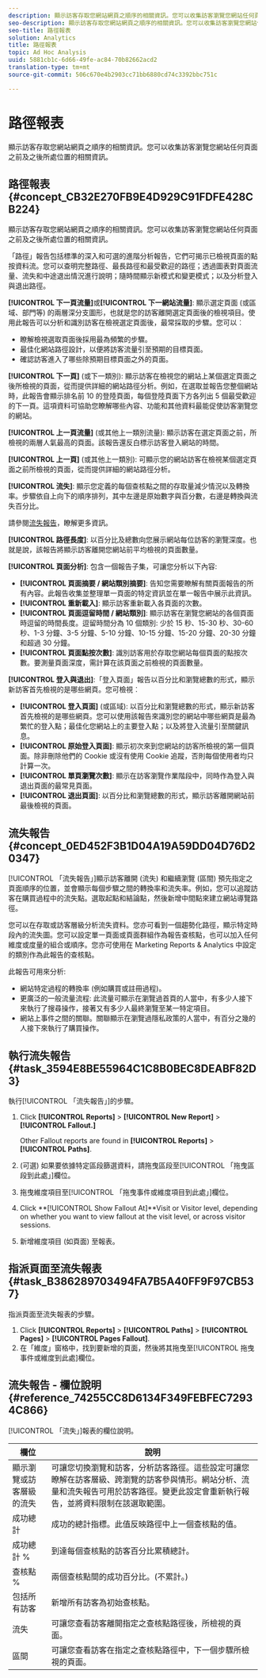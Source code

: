 ```yaml
---
description: 顯示訪客存取您網站網頁之順序的相關資訊。您可以收集訪客瀏覽您網站任何頁面之前及之後所處位置的相關資訊。
seo-description: 顯示訪客存取您網站網頁之順序的相關資訊。您可以收集訪客瀏覽您網站任何頁面之前及之後所處位置的相關資訊。
seo-title: 路徑報表
solution: Analytics
title: 路徑報表
topic: Ad Hoc Analysis
uuid: 5881cb1c-6d66-49fe-ac84-70b82662acd2
translation-type: tm+mt
source-git-commit: 506c670e4b2903cc71bb6880cd74c3392bbc751c

---
```



# 路徑報表

顯示訪客存取您網站網頁之順序的相關資訊。您可以收集訪客瀏覽您網站任何頁面之前及之後所處位置的相關資訊。

## 路徑報表 {#concept_CB32E270FB9E4D929C91FDFE428CB224}

顯示訪客存取您網站網頁之順序的相關資訊。您可以收集訪客瀏覽您網站任何頁面之前及之後所處位置的相關資訊。

「路徑」報告包括標準的深入和可選的進階分析報告，它們可揭示已檢視頁面的點按資料流。您可以查明完整路徑、最長路徑和最受歡迎的路徑；透過圖表對頁面流量、流失和中途退出情況進行說明；隨時間顯示新模式和變更模式；以及分析登入與退出路徑。

**[!UICONTROL 下一頁流量]**&#x200B;或&#x200B;**[!UICONTROL 下一網站流量]**: 顯示選定頁面 (或區域、部門等) 的兩層深分支圖形，也就是您的訪客離開選定頁面後的檢視項目。使用此報告可以分析和識別訪客在檢視選定頁面後，最常採取的步驟。您可以︰

* 瞭解檢視選取頁面後採用最為頻繁的步驟。
* 最佳化網站路徑設計，以便將訪客流量引至預期的目標頁面。
* 確認訪客進入了哪些除預期目標頁面之外的頁面。

**[!UICONTROL 下一頁]** (或下一類別): 顯示訪客在檢視您的網站上某個選定頁面之後所檢視的頁面，從而提供詳細的網站路徑分析。例如，在選取並報告您整個網站時，此報告會顯示排名前 10 的登陸頁面，每個登陸頁面下方各列出 5 個最受歡迎的下一頁。這項資料可協助您瞭解哪些內容、功能和其他資料最能促使訪客瀏覽您的網站。

**[!UICONTROL 上一頁流量]** (或其他上一類別流量): 顯示訪客在選定頁面之前，所檢視的兩層人氣最高的頁面。該報告還反白標示訪客登入網站的時間。

**[!UICONTROL 上一頁]** (或其他上一類別): 可顯示您的網站訪客在檢視某個選定頁面之前所檢視的頁面，從而提供詳細的網站路徑分析。

**[!UICONTROL 流失]**: 顯示您定義的每個查核點之間的存取量減少情況以及轉換率。步驟依自上向下的順序排列，其中左邊是原始數字與百分數，右邊是轉換與流失百分比。

請參閱[流失報告](../../analyze/ad-hoc-analysis/c-reports-paths.md#concept_0ED452F3B1D04A19A59DD04D76D20347)，瞭解更多資訊。

**[!UICONTROL 路徑長度]**: 以百分比及總數向您展示網站每位訪客的瀏覽深度。也就是說，該報告將顯示訪客離開您網站前平均檢視的頁面數量。

**[!UICONTROL 頁面分析]**: 包含一個報告子集，可讓您分析以下內容:

* **[!UICONTROL 頁面摘要 / 網站類別摘要]**: 告知您需要瞭解有關頁面報告的所有內容。此報告收集並整理單一頁面的特定資訊並在單一報告中展示此資訊。
* **[!UICONTROL 重新載入]**: 顯示訪客重新載入各頁面的次數。
* **[!UICONTROL 頁面逗留時間 / 網站類別]**: 顯示訪客在瀏覽您網站的各個頁面時逗留的時間長度。逗留時間分為 10 個類別: 少於 15 秒、15-30 秒、30-60 秒、1-3 分鐘、3-5 分鐘、5-10 分鐘、10-15 分鐘、15-20 分鐘、20-30 分鐘和超過 30 分鐘。
* **[!UICONTROL 頁面點按次數]**: 識別訪客用於存取您網站每個頁面的點按次數。要測量頁面深度，需計算在該頁面之前檢視的頁面數量。

**[!UICONTROL 登入與退出]**:「登入頁面」報告以百分比和瀏覽總數的形式，顯示新訪客首先檢視的是哪些網頁。您可檢視︰

* **[!UICONTROL 登入頁面]** (或區域): 以百分比和瀏覽總數的形式，顯示新訪客首先檢視的是哪些網頁。您可以使用該報告來識別您的網站中哪些網頁是最為繁忙的登入點；最佳化您網站上的主要登入點；以及將登入流量引至關鍵訊息。
* **[!UICONTROL 原始登入頁面]**: 顯示初次來到您網站的訪客所檢視的第一個頁面。除非刪除他們的 Cookie 或沒有使用 Cookie 追蹤，否則每個使用者均只計算一次。
* **[!UICONTROL 單頁瀏覽次數]**: 顯示在訪客瀏覽作業階段中，同時作為登入與退出頁面的最常見頁面。
* **[!UICONTROL 退出頁面]**: 以百分比和瀏覽總數的形式，顯示訪客離開網站前最後檢視的頁面。

## 流失報告 {#concept_0ED452F3B1D04A19A59DD04D76D20347}

[!UICONTROL 「流失報告」]顯示訪客離開 (流失) 和繼續瀏覽 (區間) 預先指定之頁面順序的位置，並會顯示每個步驟之間的轉換率和流失率。例如，您可以追蹤訪客在購買過程中的流失點。選取起點和結論點，然後新增中間點來建立網站導覽路徑。

<!-- 

c_reports_fallout.xml

 -->

您可以在存取或訪客層級分析流失資料。您亦可看到一個趨勢化路徑，顯示特定時段內的流失圖。您可以設定單一頁面或頁面群組作為報告查核點，也可以加入任何維度或度量的組合或順序。您亦可使用在 Marketing Reports &amp; Analytics 中設定的類別作為此報告的查核點。

此報告可用來分析:

* 網站特定過程的轉換率 (例如購買或註冊過程)。
* 更廣泛的一般流量流程: 此流量可顯示在瀏覽過首頁的人當中，有多少人接下來執行了搜尋操作，接著又有多少人最終瀏覽至某一特定項目。
* 網站上事件之間的關聯。關聯顯示在瀏覽過隱私政策的人當中，有百分之幾的人接下來執行了購買操作。

## 執行流失報告 {#task_3594E8BE55964C1C8B0BEC8DEABF82D3}

執行[!UICONTROL 「流失報告」]的步驟。

<!-- 

t_fallout.xml

 -->

1. Click **[!UICONTROL Reports]** &gt; **[!UICONTROL New Report]** &gt; **[!UICONTROL Fallout.]**

   Other Fallout reports are found in **[!UICONTROL Reports]** &gt; **[!UICONTROL Paths]**.

1. (可選) 如果要依據特定區段篩選資料，請拖曳區段至[!UICONTROL 「拖曳區段到此處」]欄位。
1. 拖曳維度項目至[!UICONTROL 「拖曳事件或維度項目到此處」]欄位。
1. Click **[!UICONTROL Show Fallout At]**Visit or Visitor level, depending on whether you want to view fallout at the visit level, or across visitor sessions.
1.  新增維度項目 (如頁面) 至報表。

## 指派頁面至流失報表 {#task_B386289703494FA7B5A40FF9F97CB537}

指派頁面至流失報表的步驟。

<!-- 

t_fallout_assign_pages.xml

 -->

1. Click **[!UICONTROL Reports]** &gt; **[!UICONTROL Paths]** &gt; **[!UICONTROL Pages]** &gt; **[!UICONTROL Pages Fallout]**.
1. 在「維度」窗格中，找到要新增的頁面，然後將其拖曳至[!UICONTROL 拖曳事件或維度到此處]欄位。

## 流失報告 - 欄位說明 {#reference_74255CC8D6134F349FEBFEC72934C866}

[!UICONTROL 「流失」]報表的欄位說明。

<!-- 

r_dsc_fallout.xml

 -->

| 欄位 | 說明 |
|--- |--- |
| 顯示瀏覽或訪客層級的流失 | 可讓您切換瀏覽和訪客，分析訪客路徑。這些設定可讓您瞭解在訪客層級、跨瀏覽的訪客參與情形。網站分析、流量和流失報告可用於訪客路徑。變更此設定會重新執行報告，並將資料限制在該選取範圍。 |
| 成功總計 | 成功的總計指標。此值反映路徑中上一個查核點的值。 |
| 成功總計 % | 到達每個查核點的訪客百分比累積總計。 |
| 查核點 % | 兩個查核點間的成功百分比。(不累計。) |
| 包括所有訪客 | 新增所有訪客為初始查核點。 |
| 流失 | 可讓您查看訪客離開指定之查核點路徑後，所檢視的頁面。 |
| 區間 | 可讓您查看訪客在指定之查核點路徑中，下一個步驟所檢視的頁面。 |
